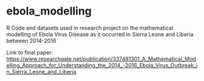# ebola_modelling
R Code and datasets used in research project on the mathematical modelling of Ebola Virus Disease as it occurred in Sierra Leone and Liberia between 2014-2016


Link to final paper: https://www.researchgate.net/publication/337481301_A_Mathematical_Modelling_Approach_for_Understanding_the_2014_-2016_Ebola_Virus_Outbreak_in_Sierra_Leone_and_Liberia
